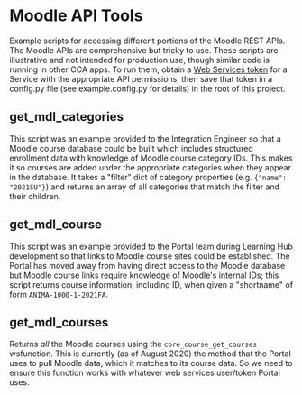 # Moodle API Tools

Example scripts for accessing different portions of the Moodle REST APIs. The Moodle APIs are comprehensive but tricky to use. These scripts are illustrative and not intended for production use, though similar code is running in other CCA apps. To run them, obtain a [Web Services token](https://moodle.cca.edu/admin/webservice/tokens.php) for a Service with the appropriate API permissions, then save that token in a config.py file (see example.config.py for details) in the root of this project.

## get_mdl_categories

This script was an example provided to the Integration Engineer so that a Moodle course database could be built which includes structured enrollment data with knowledge of Moodle course category IDs. This makes it so courses are added under the appropriate categories when they appear in the database. It takes a "filter" dict of category properties (e.g. `{"name": "2021SU"}`) and returns an array of all categories that match the filter and their children.

## get_mdl_course

This script was an example provided to the Portal team during Learning Hub development so that links to Moodle course sites could be established. The Portal has moved away from having direct access to the Moodle database but Moodle course links require knowledge of Moodle's internal IDs; this script returns course information, including ID, when given a "shortname" of form `ANIMA-1000-1-2021FA`.

## get_mdl_courses

Returns _all_ the Moodle courses using the `core_course_get_courses` wsfunction. This is currently (as of August 2020) the method that the Portal uses to pull Moodle data, which it matches to its course data. So we need to ensure this function works with whatever web services user/token Portal uses.
